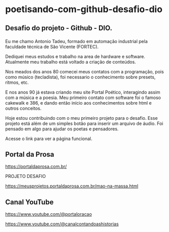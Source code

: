 # poetisando-com-github-desafio-dio
## Desafio do projeto - Github - DIO.<p>
Eu me chamo Antonio Tadeu, formado em automação industrial pela faculdade técnica de São Vicente (FORTEC).<p>
Dediquei meus estudos e trabalho na area de hardware e software. Atualmente meu trabalho está voltado a criação de conteúdos.<p>
Nos meados dos anos 80 comecei meus contatos com a programação, pois como músico (tecladista), foi necessario o conhecimento sobre presets, ritmos, etc.

E nos anos 90 já estava criando meu site Portal Poético, interagindo assim com a música e a poesia.
Meu primeiro contato com software foi o famoso cakewalk e 386, e dando então início aos conhecimentos sobre html e outros conceitos.
<p>Hoje estou contribuindo com o meu primeiro projeto para o desafio.
Esse projeto está além de um simples botão para inserir um arquivo de áudio.
Foi pensado em algo para ajudar os poetas e pensadores.<p></p>
Acesse o link para ver a página funcional.
  
## Portal da Prosa
https://portaldaprosa.com.br/ <p>
PROJETO DESAFIO <P>
https://meusprojetos.portaldaprosa.com.br/mao-na-massa.html<p>
## Canal YouTube
https://www.youtube.com/@portaloracao<p>
https://www.youtube.com/@canalcontandoashistorias


